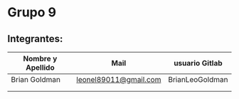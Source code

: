 # Grupo 9

## Integrantes:

| Nombre y Apellido  |      Mail                      |     usuario Gitlab   |
| ----------------   | ------------------------------ | -------------------  |
|  Brian Goldman     |      leonel89011@gmail.com     |     BrianLeoGoldman  |
|                    |                                |                      |
|                    |                                |                      |